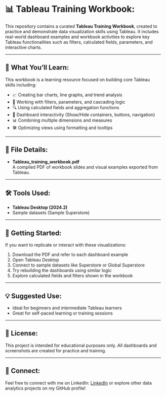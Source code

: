 # 📊 Tableau Training Workbook: 
This repository contains a curated **Tableau Training Workbook**, created to practice and demonstrate data visualization skills using Tableau. It includes real-world dashboard examples and workbook activities to explore key Tableau functionalities such as filters, calculated fields, parameters, and interactive charts.

---

## 🧠 What You’ll Learn: 
This workbook is a learning resource focused on building core Tableau skills including: 
- 📈 Creating bar charts, line graphs, and trend analysis
- 🔄 Working with filters, parameters, and cascading logic
- 🔍 Using calculated fields and aggregation functions
- 📌 Dashboard interactivity (Show/Hide containers, buttons, navigation)
- 📊 Combining multiple dimensions and measures
- 🛠 Optimizing views using formatting and tooltips

---

## 📂 File Details: 
- **Tableau_training_workbook.pdf**  
  A compiled PDF of workbook slides and visual examples exported from Tableau.

---

## 🛠 Tools Used: 
- **Tableau Desktop (2024.2)** 
- Sample datasets (Sample Superstore) 

---

## 🚀 Getting Started: 
If you want to replicate or interact with these visualizations: 
1. Download the PDF and refer to each dashboard example 
2. Open Tableau Desktop
3. Connect to sample datasets like Superstore or Global Superstore
4. Try rebuilding the dashboards using similar logic
5. Explore calculated fields and filters shown in the workbook

---

## 💡 Suggested Use: 
- Ideal for beginners and intermediate Tableau learners 
- Great for self-paced learning or training sessions 

---

## 📌 License: 
This project is intended for educational purposes only. All dashboards and screenshots are created for practice and training.

---

## 🔗 Connect: 
Feel free to connect with me on LinkedIn: <a href = "https://www.linkedin.com/in/pratik-bawane-5529901b9/">LinkedIn</a> 
or explore other data analytics projects on my GitHub profile! 

``` 
